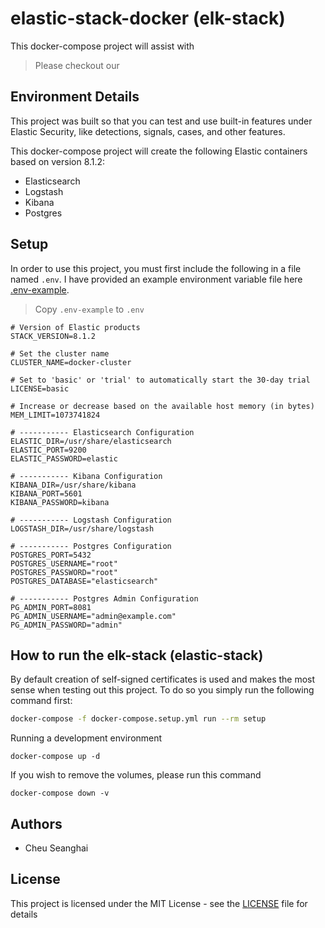 # elastic-stack-docker (elk-stack)

This docker-compose project will assist with 

> Please checkout our 
## Environment Details

This project was built so that you can test and use built-in features under Elastic Security, like detections, signals, cases, and other features.

This docker-compose project will create the following Elastic containers based on version 8.1.2:

* Elasticsearch
* Logstash
* Kibana
* Postgres

## Setup

In order to use this project, you must first include the following in a file named `.env`. I have provided an example environment variable file here [.env-example](https://github.com/swimlane/elk-tls-docker/blob/master/.env-example).

> Copy `.env-example` to  `.env` 

```text
# Version of Elastic products
STACK_VERSION=8.1.2

# Set the cluster name
CLUSTER_NAME=docker-cluster

# Set to 'basic' or 'trial' to automatically start the 30-day trial
LICENSE=basic

# Increase or decrease based on the available host memory (in bytes)
MEM_LIMIT=1073741824

# ----------- Elasticsearch Configuration
ELASTIC_DIR=/usr/share/elasticsearch
ELASTIC_PORT=9200
ELASTIC_PASSWORD=elastic

# ----------- Kibana Configuration
KIBANA_DIR=/usr/share/kibana
KIBANA_PORT=5601
KIBANA_PASSWORD=kibana

# ----------- Logstash Configuration
LOGSTASH_DIR=/usr/share/logstash

# ----------- Postgres Configuration
POSTGRES_PORT=5432
POSTGRES_USERNAME="root"
POSTGRES_PASSWORD="root"
POSTGRES_DATABASE="elasticsearch"

# ----------- Postgres Admin Configuration
PG_ADMIN_PORT=8081
PG_ADMIN_USERNAME="admin@example.com"
PG_ADMIN_PASSWORD="admin"
```

## How to run the elk-stack (elastic-stack)

By default creation of self-signed certificates is used and makes the most sense when testing out this project. To do so you simply run the following command first:

```bash
docker-compose -f docker-compose.setup.yml run --rm setup
```

Running a development environment

```
docker-compose up -d
```

If you wish to remove the volumes, please run this command

```
docker-compose down -v
```

## Authors

* Cheu Seanghai

## License

This project is licensed under the MIT License - see the [LICENSE](LICENSE.md) file for details